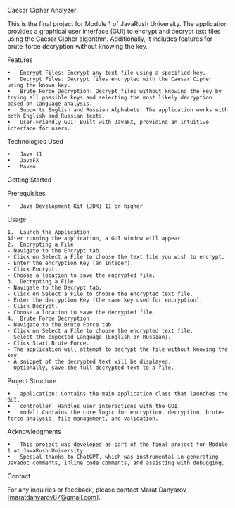 Caesar Cipher Analyzer

This is the final project for Module 1 of JavaRush University. The application provides a graphical user interface (GUI) to encrypt and decrypt text files using the Caesar Cipher algorithm. Additionally, it includes features for brute-force decryption without knowing the key.

Features

	•	Encrypt Files: Encrypt any text file using a specified key.
	•	Decrypt Files: Decrypt files encrypted with the Caesar Cipher using the known key.
	•	Brute Force Decryption: Decrypt files without knowing the key by trying all possible keys and selecting the most likely decryption based on language analysis.
	•	Supports English and Russian Alphabets: The application works with both English and Russian texts.
	•	User-Friendly GUI: Built with JavaFX, providing an intuitive interface for users.

Technologies Used

	•	Java 11
	•	JavaFX
	•	Maven

Getting Started

Prerequisites

	•	Java Development Kit (JDK) 11 or higher

Usage

	1.	Launch the Application
	After running the application, a GUI window will appear.
	2.	Encrypting a File 
	- Navigate to the Encrypt tab.
	- Click on Select a File to choose the text file you wish to encrypt.
	- Enter the encryption Key (an integer).
	- Click Encrypt.
	- Choose a location to save the encrypted file.
	3.	Decrypting a File
	- Navigate to the Decrypt tab.
	- Click on Select a File to choose the encrypted text file.
	- Enter the decryption Key (the same key used for encryption).
	- Click Decrypt.
	- Choose a location to save the decrypted file.
	4.	Brute Force Decryption
	- Navigate to the Brute Force tab.
	- Click on Select a File to choose the encrypted text file.
	- Select the expected Language (English or Russian).
	- Click Start Brute Force.
	- The application will attempt to decrypt the file without knowing the key.
	- A snippet of the decrypted text will be displayed.
	- Optionally, save the full decrypted text to a file.

Project Structure

	•	application: Contains the main application class that launches the GUI.
	•	controller: Handles user interactions with the GUI.
	•	model: Contains the core logic for encryption, decryption, brute-force analysis, file management, and validation.

Acknowledgments

	•	This project was developed as part of the final project for Module 1 at JavaRush University.
	•	Special thanks to ChatGPT, which was instrumental in generating Javadoc comments, inline code comments, and assisting with debugging.

Contact

For any inquiries or feedback, please contact Marat Danyarov [maratdanyarov87@gmail.com].
